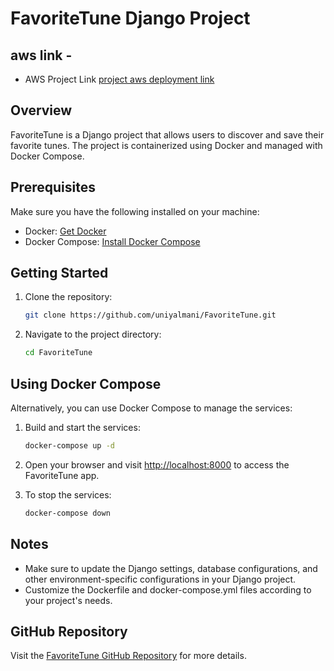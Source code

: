 # FavoriteTune Django Project

## aws link - 
- AWS Project Link [project aws deployment link](http://ec2-54-224-57-39.compute-1.amazonaws.com/user/home)

## Overview

FavoriteTune is a Django project that allows users to discover and save their favorite tunes. The project is containerized using Docker and managed with Docker Compose.

## Prerequisites

Make sure you have the following installed on your machine:

- Docker: [Get Docker](https://docs.docker.com/get-docker/)
- Docker Compose: [Install Docker Compose](https://docs.docker.com/compose/install/)

## Getting Started

1. Clone the repository:

    ```bash
    git clone https://github.com/uniyalmani/FavoriteTune.git
    ```

2. Navigate to the project directory:

    ```bash
    cd FavoriteTune
    ```


## Using Docker Compose

Alternatively, you can use Docker Compose to manage the services:

1. Build and start the services:

    ```bash
    docker-compose up -d
    ```

2. Open your browser and visit [http://localhost:8000](http://localhost:80) to access the FavoriteTune app.

3. To stop the services:

    ```bash
    docker-compose down
    ```

## Notes

- Make sure to update the Django settings, database configurations, and other environment-specific configurations in your Django project.
- Customize the Dockerfile and docker-compose.yml files according to your project's needs.

## GitHub Repository

Visit the [FavoriteTune GitHub Repository](https://github.com/uniyalmani/FavoriteTune) for more details.

